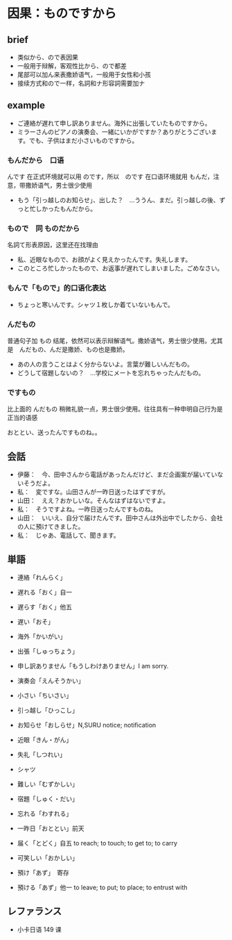 # 因果：ものですから

## brief

- 类似から、ので表因果
- 一般用于辩解，客观性比から、ので都差
- 尾部可以加ん来表撒娇语气，一般用于女性和小孩
- 接续方式和ので一样，名詞和ナ形容詞需要加ナ

## example

- ご連絡が遅れて申し訳ありません。海外に出張していたものですから。
- ミラーさんのピアノの演奏会、一緒にいかがですか？ありがとうございます。でも、子供はまだ小さいものですから。

### もんだから　口语

んです 在正式环境就可以用 のです，所以　のです 在口语环境就用 もんだ，注意，带撒娇语气，男士很少使用

- もう「引っ越しのお知らせ」、出した？　…ううん、まだ。引っ越しの後、ずっと忙しかったもんだから。

### もので　同 ものだから

名詞て形表原因，这里还在找理由

- 私、近眼なもので、お顔がよく見えかったんです。失礼します。
- このところ忙しかったもので、お返事が遅れてしまいました。ごめなさい。

### もんで「もので」的口语化表达

- ちょっと寒いんです。シャツ１枚しか着ていないもんで。

### んだもの

普通句子加 もの 结尾，依然可以表示辩解语气。撒娇语气，男士很少使用。尤其是　んだもの、んだ是撒娇、もの也是撒娇。

- あの人の言うことはよく分からないよ。言葉が難しいんだもの。
- どうして宿題しないの？　…学校にメートを忘れちゃったんだもの。

### ですもの

比上面的 んだもの 稍微礼貌一点，男士很少使用。往往具有一种申明自己行为是正当的语感

おととい、送ったんですものね。。

## 会話

- 伊藤：　今、田中さんから電話があったんだけど、まだ企画案が届いていないそうだよ。
- 私：　変ですな。山田さんが一昨日送ったはずですが。
- 山田：　ええ？おかしいな。そんなはずはないですよ。
- 私：　そうですよね。一昨日送ったんですものね。
- 山田：　いいえ、自分で届けたんです。田中さんは外出中でしたから、会社の人に預けてきました。
- 私：　じゃあ、電話して、聞きます。

## 単語

- 連絡「れんらく」

- 遅れる「おく」自一
- 遅らす「おく」他五
- 遅い「おそ」

- 海外「かいがい」
- 出張「しゅっちょう」

- 申し訳ありません「もうしわけありません」I am sorry.
- 演奏会「えんそうかい」
- 小さい「ちいさい」
- 引っ越し「ひっこし」
- お知らせ「おしらせ」N,SURU notice; notification
- 近眼「きん・がん」
- 失礼「しつれい」
- シャツ
- 難しい「むずかしい」
- 宿題「しゅく・だい」
- 忘れる「わすれる」
- 一昨日「おととい」前天
- 届く「とどく」自五 to reach; to touch; to get to; to carry
- 可笑しい「おかしい」
- 預け「あず」　寄存
- 預ける「あず」他一 to leave; to put; to place; to entrust with

## レファランス

- 小卡日语 149 课
